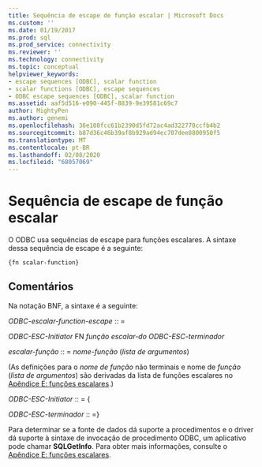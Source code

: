 ```yaml
---
title: Sequência de escape de função escalar | Microsoft Docs
ms.custom: ''
ms.date: 01/19/2017
ms.prod: sql
ms.prod_service: connectivity
ms.reviewer: ''
ms.technology: connectivity
ms.topic: conceptual
helpviewer_keywords:
- escape sequences [ODBC], scalar function
- scalar functions [ODBC], escape sequences
- ODBC escape sequences [ODBC], scalar function
ms.assetid: aaf5d516-e090-445f-8839-9e39581c69c7
author: MightyPen
ms.author: genemi
ms.openlocfilehash: 36e108fcc61b2390d5fd72ac4ad322778ccfb4b2
ms.sourcegitcommit: b87d36c46b39af8b929ad94ec707dee8800950f5
ms.translationtype: MT
ms.contentlocale: pt-BR
ms.lasthandoff: 02/08/2020
ms.locfileid: "68057069"
---
```

# <a name="scalar-function-escape-sequence"></a>Sequência de escape de função escalar
O ODBC usa sequências de escape para funções escalares. A sintaxe dessa sequência de escape é a seguinte:  
  
```  
{fn scalar-function}  
```  
  
## <a name="remarks"></a>Comentários  
 Na notação BNF, a sintaxe é a seguinte:  
  
 *ODBC-escalar-function-escape* :: =  
  
 *ODBC-ESC-Initiator* FN *função escalar-do ODBC-ESC-terminador*  
  
 *escalar-função* :: = *nome-função* (*lista de argumentos*)  
  
 (As definições para o *nome de função* não terminais e nome de *função* (*lista de argumentos*) são derivadas da lista de funções escalares no [Apêndice E: funções escalares](../../../odbc/reference/appendixes/appendix-e-scalar-functions.md).)  
  
 *ODBC-ESC-Initiator* :: = {  
  
 *ODBC-ESC-terminador* :: =}  
  
 Para determinar se a fonte de dados dá suporte a procedimentos e o driver dá suporte à sintaxe de invocação de procedimento ODBC, um aplicativo pode chamar **SQLGetInfo**. Para obter mais informações, consulte o [Apêndice E: funções escalares](../../../odbc/reference/appendixes/appendix-e-scalar-functions.md).
